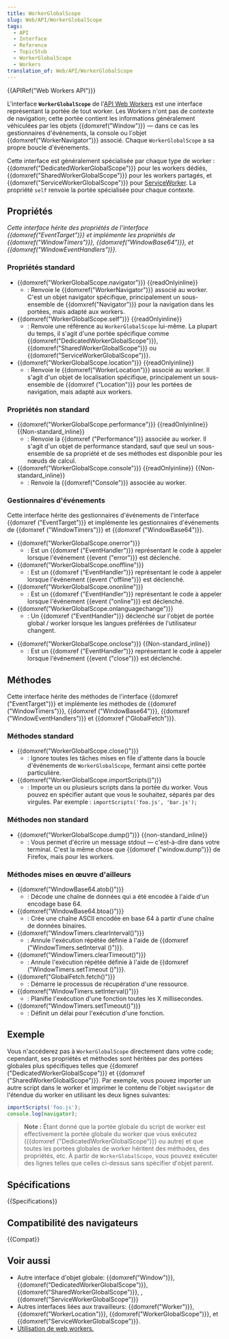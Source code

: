 ```yaml
---
title: WorkerGlobalScope
slug: Web/API/WorkerGlobalScope
tags:
  - API
  - Interface
  - Reference
  - TopicStub
  - WorkerGlobalScope
  - Workers
translation_of: Web/API/WorkerGlobalScope
---
```


{{APIRef("Web Workers API")}}

L'interface **`WorkerGlobalScope`** de l'[API Web Workers](/fr/docs/Web/API/Web_Workers_API) est une interface représentant la portée de tout worker. Les Workers n'ont pas de contexte de navigation; cette portée contient les informations généralement véhiculées par les objets {{domxref("Window")}} — dans ce cas les gestionnaires d'événements, la console ou l'objet {{domxref("WorkerNavigator")}} associé. Chaque `WorkerGlobalScope` a sa propre boucle d'événements.

Cette interface est généralement spécialisée par chaque type de worker : {{domxref("DedicatedWorkerGlobalScope")}} pour les workers dédiés, {{domxref("SharedWorkerGlobalScope")}} pour les workers partagés, et {{domxref("ServiceWorkerGlobalScope")}} pour [ServiceWorker](/fr/docs/Web/API/ServiceWorker_API). La propriété `self` renvoie la portée spécialisée pour chaque contexte.

## Propriétés

_Cette interface hérite des propriétés de l'interface {{domxref("EventTarget")}} et implémente les propriétés de {{domxref("WindowTimers")}}, {{domxref("WindowBase64")}}, et {{domxref("WindowEventHandlers")}}._

### Propriétés standard

- {{domxref("WorkerGlobalScope.navigator")}} {{readOnlyinline}}
  - : Renvoie le {{domxref("WorkerNavigator")}} associé au worker. C'est un objet navigator spécifique, principalement un sous-ensemble de {{domxref("Navigator")}} pour la navigation dans les portées, mais adapté aux workers.
- {{domxref("WorkerGlobalScope.self")}} {{readOnlyinline}}
  - : Renvoie une référence au `WorkerGlobalScope` lui-même. La plupart du temps, il s'agit d'une portée spécifique comme {{domxref("DedicatedWorkerGlobalScope")}},  {{domxref("SharedWorkerGlobalScope")}} ou {{domxref("ServiceWorkerGlobalScope")}}.
- {{domxref("WorkerGlobalScope.location")}} {{readOnlyinline}}
  - : Renvoie le {{domxref("WorkerLocation")}} associé au worker. Il s'agit d'un objet de localisation spécifique, principalement un sous-ensemble de {{domxref ("Location")}} pour les portées de navigation, mais adapté aux workers.

### Propriétés non standard

- {{domxref("WorkerGlobalScope.performance")}} {{readOnlyinline}} {{Non-standard_inline}}
  - : Renvoie la {{domxref ("Performance")}} associée au worker. Il s'agit d'un objet de performance standard, sauf que seul un sous-ensemble de sa propriété et de ses méthodes est disponible pour les nœuds de calcul.
- {{domxref("WorkerGlobalScope.console")}} {{readOnlyinline}} {{Non-standard_inline}}
  - : Renvoie la {{domxref("Console")}} associée au worker.

### Gestionnaires d'événements

Cette interface hérite des gestionnaires d'événements de l'interface {{domxref ("EventTarget")}} et implémente les gestionnaires d'événements de {{domxref ("WindowTimers")}} et {{domxref ("WindowBase64")}}.

- {{domxref("WorkerGlobalScope.onerror")}}
  - : Est un {{domxref ("EventHandler")}} représentant le code à appeler lorsque l'événement {{event ("error")}} est déclenché.
- {{domxref("WorkerGlobalScope.onoffline")}}
  - : Est un {{domxref ("EventHandler")}} représentant le code à appeler lorsque l'événement {{event ("offline")}} est déclenché.
- {{domxref("WorkerGlobalScope.ononline")}}
  - : Est un {{domxref ("EventHandler")}} représentant le code à appeler lorsque l'événement {{event ("online")}} est déclenché.
- {{domxref("WorkerGlobalScope.onlanguagechange")}}
  - : Un {{domxref ("EventHandler")}} déclenché sur l'objet de portée global / worker lorsque les langues préférées de l'utilisateur changent.

<!---->

- {{domxref("WorkerGlobalScope.onclose")}} {{Non-standard_inline}}
  - : Est un {{domxref ("EventHandler")}} représentant le code à appeler lorsque l'événement {{event ("close")}} est déclenché.

## Méthodes

Cette interface hérite des méthodes de l'interface {{domxref ("EventTarget")}} et implémente les méthodes de {{domxref ("WindowTimers")}}, {{domxref ("WindowBase64")}}, {{domxref ("WindowEventHandlers")}} et {{domxref ("GlobalFetch")}}.

### Méthodes standard

- {{domxref("WorkerGlobalScope.close()")}}
  - : Ignore toutes les tâches mises en file d'attente dans la boucle d'événements de `WorkerGlobalScope`, fermant ainsi cette portée particulière.
- {{domxref("WorkerGlobalScope.importScripts()")}}
  - : Importe un ou plusieurs scripts dans la portée du worker. Vous pouvez en spécifier autant que vous le souhaitez, séparés par des virgules. Par exemple&nbsp;: `importScripts('foo.js', 'bar.js');`

### Méthodes non standard

- {{domxref("WorkerGlobalScope.dump()")}} {{non-standard_inline}}
  - : Vous permet d'écrire un message stdout — c'est-à-dire dans votre terminal. C'est la même chose que {{domxref ("window.dump")}} de Firefox, mais pour les workers.

### Méthodes mises en œuvre d'ailleurs

- {{domxref("WindowBase64.atob()")}}
  - : Décode une chaîne de données qui a été encodée à l'aide d'un encodage base 64.
- {{domxref("WindowBase64.btoa()")}}
  - : Crée une chaîne ASCII encodée en base 64 à partir d'une chaîne de données binaires.
- {{domxref("WindowTimers.clearInterval()")}}
  - : Annule l'exécution répétée définie à l'aide de {{domxref ("WindowTimers.setInterval ()")}}.
- {{domxref("WindowTimers.clearTimeout()")}}
  - : Annule l'exécution répétée définie à l'aide de {{domxref ("WindowTimers.setTimeout ()")}}.
- {{domxref("GlobalFetch.fetch()")}}
  - : Démarre le processus de récupération d'une ressource.
- {{domxref("WindowTimers.setInterval()")}}
  - : Planifie l'exécution d'une fonction toutes les X millisecondes.
- {{domxref("WindowTimers.setTimeout()")}}
  - : Définit un délai pour l'exécution d'une fonction.

## Exemple

Vous n'accéderez pas à `WorkerGlobalScope` directement dans votre code; cependant, ses propriétés et méthodes sont héritées par des portées globales plus spécifiques telles que {{domxref ("DedicatedWorkerGlobalScope")}} et {{domxref ("SharedWorkerGlobalScope")}}. Par exemple, vous pouvez importer un autre script dans le worker et imprimer le contenu de l'objet `navigator` de l'étendue du worker en utilisant les deux lignes suivantes:

```js
importScripts('foo.js');
console.log(navigator);
```

> **Note :** Étant donné que la portée globale du script de worker est effectivement la portée globale du worker que vous exécutez ({{domxref ("DedicatedWorkerGlobalScope")}} ou autre) et que toutes les portées globales de worker héritent des méthodes, des propriétés, etc. À partir de `WorkerGlobalScope`, vous pouvez exécuter des lignes telles que celles ci-dessus sans spécifier d'objet parent.

## Spécifications

{{Specifications}}

## Compatibilité des navigateurs

{{Compat}}

## Voir aussi

- Autre interface d'objet globale: {{domxref("Window")}}, {{domxref("DedicatedWorkerGlobalScope")}}, {{domxref("SharedWorkerGlobalScope")}}, , {{domxref("ServiceWorkerGlobalScope")}}
- Autres interfaces liées aux travailleurs: {{domxref("Worker")}}, {{domxref("WorkerLocation")}}, {{domxref("WorkerGlobalScope")}}, et {{domxref("ServiceWorkerGlobalScope")}}.
- [Utilisation de web workers.](/fr/docs/Web/Guide/Performance/Using_web_workers)
